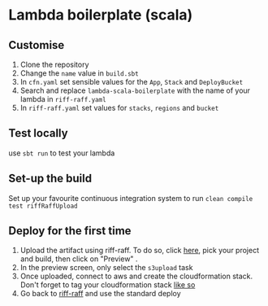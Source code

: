 # Lambda boilerplate (scala)

## Customise
1. Clone the repository
2. Change the `name` value in `build.sbt`
3. In `cfn.yaml` set sensible values for the `App`, `Stack` and `DeployBucket`
3. Search and replace `lambda-scala-boilerplate` with the name of your lambda in `riff-raff.yaml`
4. In `riff-raff.yaml` set values for `stacks`, `regions` and `bucket`

## Test locally
use `sbt run` to test your lambda

## Set-up the build
Set up your favourite continuous integration system to run `clean compile test riffRaffUpload`

## Deploy for the first time
1. Upload the artifact using riff-raff. To do so, click [here](https://riffraff.gutools.co.uk/deployment/request), pick your project and build, then click on "Preview" .
2. In the preview screen, only select the `s3upload` task
3. Once uploaded, connect to aws and create the cloudformation stack. Don't forget to tag your cloudformation stack [like so](https://i.imgur.com/a/2xonk.png)
4. Go back to [riff-raff](https://riffraff.gutools.co.uk/deployment/request) and use the standard deploy



